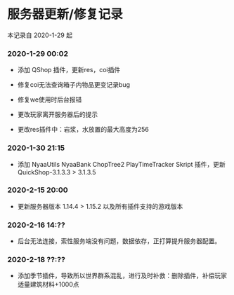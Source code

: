 # 服务器更新/修复记录

本记录自 2020-1-29 起

### 2020-1-29 00:02

 - 添加 QShop 插件，更新res，coi插件

 - 修复coi无法查询箱子内物品更变记录bug

 - 修复we使用时后台报错

 - 更改玩家离开服务器后的提示

 - 更改res插件中：岩浆，水放置的最大高度为256
 
### 2020-1-30 21:15
 
 - 添加 NyaaUtils NyaaBank ChopTree2 PlayTimeTracker Skript 插件，更新QuickShop-3.1.3.3 > 3.1.3.5

### 2020-2-15 20:00
 
 - 更新服务器版本 1.14.4 > 1.15.2 以及所有插件支持的游戏版本

### 2020-2-16 14:??

 - 后台无法连接，索性服务端没有问题，数据依存，正打算提升服务器配置。
 
### 2020-2-18 ??:??

 - 添加季节插件，导致所以世界群系混乱，进行及时补救：删除插件，补偿玩家适量建筑材料+1000点
